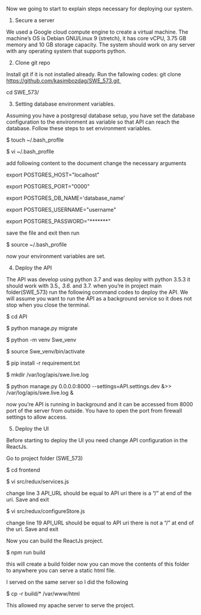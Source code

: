 Now we going to start to explain steps necessary for deploying our system.

1.	Secure a server

We used a Google cloud compute engine to create a virtual machine. The machine’s OS is Debian GNU/Linux 9 (stretch), it has core vCPU, 3.75 GB memory and 10 GB storage capacity. The system should work on any server with any operating system that supports python.

2.	Clone git repo

Install git if it is not installed already. Run the fallowing codes:
git clone https://github.com/kasimbozdag/SWE_573.git 

cd SWE_573/

3.	Setting database environment variables.

Assuming you have a postgresql database setup, you have set the database configuration to the environment as variable so that API can reach the database. Follow these steps to set environment variables.

$ touch ~/.bash_proflle

$ vi ~/.bash_proflle

add following content to the document change the necessary arguments

export POSTGRES_HOST="localhost"

export POSTGRES_PORT="0000"

export POSTGRES_DB_NAME='database_name'

export POSTGRES_USERNAME="username"

export POSTGRES_PASSWORD="*******"


save the file and exit then run

$ source ~/.bash_profile


now your environment variables are set.




4.	Deploy the API


The API was develop using python 3.7 and was deploy with python 3.5.3 it should work with 3.5.*, 3.6.* and 3.7. when you’re in project main folder(SWE_573) run the following command codes to deploy the API. We will assume you want to run the API as a background service so it does not stop when you close the terminal.


$ cd API

$ python manage.py migrate

$ python -m venv Swe_venv

$ source Swe_venv/bin/activate

$ pip install -r requirement.txt

$ mkdir /var/log/apis/swe.live.log

$ python manage.py 0.0.0.0:8000 --settings=API.settings.dev &>> /var/log/apis/swe.live.log &


now you’re API is running in background and it can be accessed from 8000 port of the server from outside. You have to open the port from firewall settings to allow access. 


5.	Deploy the UI


Before starting to deploy the UI you need change API configuration in the ReactJs.

Go to project folder (SWE_573)

$ cd frontend

$ vi src/redux/services.js


change line 3 API_URL should be equal to API uri there is a “/” at end of the uri. Save and exit


$ vi src/redux/configureStore.js


change line 19 API_URL should be equal to API uri there is not a “/” at end of the uri. Save and exit


Now you can build the ReactJs project.


$ npm run build


this will create a build folder now you can move the contents of this folder to anywhere you can serve a static html file.


I served on the same server so I did the following


$ cp -r build/* /var/www/html


This allowed my apache server to serve the project.
